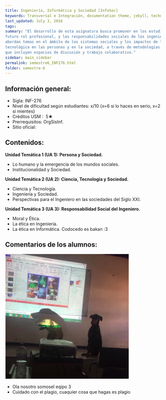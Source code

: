 ```yaml
---
title: Ingeniería,‌ ‌Informática‌ ‌y‌ ‌Sociedad‌ ‌[InfoSoc]‌ ‌
keywords: Transversal e Integración, documentation theme, jekyll, technical writers, help authoring tools, hat replacements
last_updated: July 3, 2016
tags: 
summary: "El desarrollo de esta asignatura busca promover en los estudiantes el análisis y reflexión sobre su
futuro rol profesional, y las responsabilidades sociales de los ingenieros. En este contexto, se
abordan temas en el ámbito de los sistemas sociales y los impactos de la actividad científica y
tecnológica en las personas y en la sociedad, a través de metodologías de enseñanza y aprendizaje
que incluyen espacios de discusión y trabajo colaborativo.‌"
sidebar: main_sidebar
permalink: semestre6_INF276.html
folder: semestre-6
---
```


## Información‌ ‌general:‌ ‌

- Sigla:‌ ‌INF-276‌ ‌
- Nivel‌ ‌de‌ ‌dificultad‌ ‌según‌ ‌estudiantes:‌ ‌x/10‌ ‌{x=6‌ ‌si‌ ‌lo‌ ‌haces‌ ‌en‌ ‌serio,‌ ‌x=2‌ ‌si‌ ‌mientes}‌ ‌
- Créditos‌ ‌USM‌ ‌:‌ ‌ ‌5★
- Prerrequisitos:‌ ‌OrgSisInf.‌ ‌
- Sitio‌ ‌oficial:‌ ‌ ‌

## Contenidos:‌ ‌

**Unidad Temática 1 (UA 1): Persona y Sociedad.**
- Lo humano y la emergencia de los mundos sociales.
- Institucionalidad y Sociedad.

**Unidad Temática 2 (UA 2): Ciencia, Tecnología y Sociedad.**
- Ciencia y Tecnología.
- Ingeniería y Sociedad.
- Perspectivas para el Ingeniero en las sociedades del Siglo XXI.

**Unidad Temática 3 (UA 3): Responsabilidad Social del Ingeniero.**
- Moral y Ética.
- La ética en Ingeniería.
- La ética en Informática.
Codocedo‌ ‌es‌ ‌bakan‌ ‌:3‌ ‌

## Comentarios‌ ‌de‌ ‌los‌ ‌alumnos:‌ ‌

<div class="text-center mb-3">
    <img src="images/semestre-6/infosoc1.png" alt="collapse" width="400px" height="auto">
</div>

- Ola‌ ‌nosotro‌ ‌somosel‌ ‌eqipo‌ ‌3‌
- Cuidado con el plagio, cuaquier cosa que hagas es plagio

